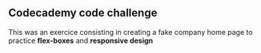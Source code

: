 ## Codecademy code challenge 

This was an exercice consisting in creating a fake company home page to practice **flex-boxes** and **responsive design**